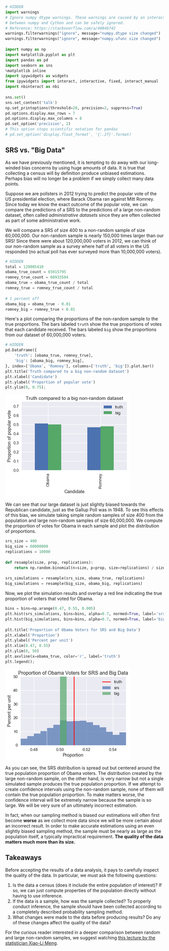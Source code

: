 

```python
# HIDDEN
import warnings
# Ignore numpy dtype warnings. These warnings are caused by an interaction
# between numpy and Cython and can be safely ignored.
# Reference: https://stackoverflow.com/a/40846742
warnings.filterwarnings("ignore", message="numpy.dtype size changed")
warnings.filterwarnings("ignore", message="numpy.ufunc size changed")

import numpy as np
import matplotlib.pyplot as plt
import pandas as pd
import seaborn as sns
%matplotlib inline
import ipywidgets as widgets
from ipywidgets import interact, interactive, fixed, interact_manual
import nbinteract as nbi

sns.set()
sns.set_context('talk')
np.set_printoptions(threshold=20, precision=2, suppress=True)
pd.options.display.max_rows = 7
pd.options.display.max_columns = 8
pd.set_option('precision', 2)
# This option stops scientific notation for pandas
# pd.set_option('display.float_format', '{:.2f}'.format)
```

## SRS vs. "Big Data"

As we have previously mentioned, it is tempting to do away with our long-winded bias concerns by using huge amounts of data. It is true that collecting a census will by definition produce unbiased estimations. Perhaps bias will no longer be a problem if we simply collect many data points.

Suppose we are pollsters in 2012 trying to predict the popular vote of the US presidential election, where Barack Obama ran against Mitt Romney. Since today we know the exact outcome of the popular vote, we can compare the predictions of a SRS to the predictions of a large non-random dataset, often called *administrative datasets* since they are often collected as part of some administrative work.

We will compare a SRS of size 400 to a non-random sample of size 60,000,000. Our non-random sample is nearly 150,000 times larger than our SRS! Since there were about 120,000,000 voters in 2012, we can think of our non-random sample as a survey where half of all voters in the US responded (no actual poll has ever surveyed more than 10,000,000 voters).


```python
# HIDDEN
total = 129085410
obama_true_count = 65915795
romney_true_count = 60933504
obama_true = obama_true_count / total
romney_true = romney_true_count / total

# 1 percent off
obama_big = obama_true - 0.01
romney_big = romney_true + 0.01
```

Here's a plot comparing the proportions of the non-random sample to the true proportions. The bars labeled `truth` show the true proportions of votes that each candidate received. The bars labeled `big` show the proportions from our dataset of 60,000,000 voters.


```python
# HIDDEN
pd.DataFrame({
    'truth': [obama_true, romney_true],
    'big': [obama_big, romney_big],
}, index=['Obama', 'Romney'], columns=['truth', 'big']).plot.bar()
plt.title('Truth compared to a big non-random dataset')
plt.xlabel('Candidate')
plt.ylabel('Proportion of popular vote')
plt.ylim(0, 0.75);
```


![png](design_srs_vs_big_data_files/design_srs_vs_big_data_4_0.png)


We can see that our large dataset is just slightly biased towards the Republican candidate, just as the Gallup Poll was in 1948. To see this effects of this bias, we simulate taking simple random samples of size 400 from the population and large non-random samples of size 60,000,000. We compute the proportion of votes for Obama in each sample and plot the distribution of proportions.


```python
srs_size = 400
big_size = 60000000
replications = 10000

def resample(size, prop, replications):
    return np.random.binomial(n=size, p=prop, size=replications) / size

srs_simulations = resample(srs_size, obama_true, replications)
big_simulations = resample(big_size, obama_big, replications)
```

Now, we plot the simulation results and overlay a red line indicating the true proportion of voters that voted for Obama.


```python
bins = bins=np.arange(0.47, 0.55, 0.005)
plt.hist(srs_simulations, bins=bins, alpha=0.7, normed=True, label='srs')
plt.hist(big_simulations, bins=bins, alpha=0.7, normed=True, label='big')

plt.title('Proportion of Obama Voters for SRS and Big Data')
plt.xlabel('Proportion')
plt.ylabel('Percent per unit')
plt.xlim(0.47, 0.55)
plt.ylim(0, 50)
plt.axvline(x=obama_true, color='r', label='truth')
plt.legend();
```


![png](design_srs_vs_big_data_files/design_srs_vs_big_data_8_0.png)


As you can see, the SRS distribution is spread out but centered around the true population proportion of Obama voters. The distribution created by the large non-random sample, on the other hand, is very narrow but not a single simulated sample produces the true population proportion. If we attempt to create confidence intervals using the non-random sample, none of them will contain the true population proportion. To make matters worse, the confidence interval will be extremely narrow because the sample is so large. We will be very sure of an ultimately incorrect estimation.

In fact, when our sampling method is biased our estimations will often first become **worse** as we collect more data since we will be more certain about an incorrect result. In order to make accurate estimations using an even slightly biased sampling method, the sample must be nearly as large as the population itself, a typically impractical requirement. **The quality of the data matters much more than its size.**

## Takeaways

Before accepting the results of a data analysis, it pays to carefully inspect the quality of the data. In particular, we must ask the following questions:

1. Is the data a census (does it include the entire population of interest)? If so, we can just compute properties of the population directly without having to use inference.
1. If the data is a sample, how was the sample collected? To properly conduct inference, the sample should have been collected according to a completely described probability sampling method.
1. What changes were made to the data before producing results? Do any of these changes affect the quality of the data?

For the curious reader interested in a deeper comparison between random and large non-random samples, we suggest watching [this lecture by the statistician Xiao-Li Meng](https://www.youtube.com/watch?v=yz3jOIHLYhU).
